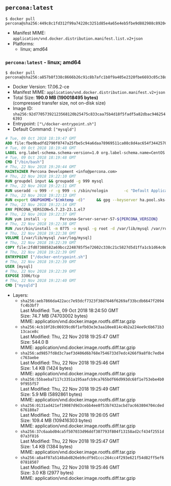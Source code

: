 ## `percona:latest`

```console
$ docker pull percona@sha256:449c8c1fd312f99a74220c3251d85e4a65e4eb5fbe9d882988c892043569b352
```

-	Manifest MIME: `application/vnd.docker.distribution.manifest.list.v2+json`
-	Platforms:
	-	linux; amd64

### `percona:latest` - linux; amd64

```console
$ docker pull percona@sha256:a857b8f338c8666b26c91c8b7afc1b8f9a405e2320fbe6693c05c38d16b8bd1a
```

-	Docker Version: 17.06.2-ce
-	Manifest MIME: `application/vnd.docker.distribution.manifest.v2+json`
-	Total Size: **190.0 MB (190018495 bytes)**  
	(compressed transfer size, not on-disk size)
-	Image ID: `sha256:92d77057392123568120b25475c833caa75b4d18f5fadf5a82dbac9462546393`
-	Entrypoint: `["\/docker-entrypoint.sh"]`
-	Default Command: `["mysqld"]`

```dockerfile
# Tue, 09 Oct 2018 18:19:47 GMT
ADD file:fbe9badfd2790f0747a25fbe5c94a6daa78969511ca08c8d4ac654f3442570de in / 
# Tue, 09 Oct 2018 18:19:48 GMT
LABEL org.label-schema.schema-version=1.0 org.label-schema.name=CentOS Base Image org.label-schema.vendor=CentOS org.label-schema.license=GPLv2 org.label-schema.build-date=20181006
# Tue, 09 Oct 2018 18:19:48 GMT
CMD ["/bin/bash"]
# Thu, 22 Nov 2018 19:20:44 GMT
MAINTAINER Percona Development <info@percona.com>
# Thu, 22 Nov 2018 19:22:10 GMT
RUN groupdel input && groupadd -g 999 mysql
# Thu, 22 Nov 2018 19:22:11 GMT
RUN useradd -u 999 -r -g 999 -s /sbin/nologin 		-c "Default Application User" mysql
# Thu, 22 Nov 2018 19:22:13 GMT
RUN export GNUPGHOME="$(mktemp -d)" 	&& gpg --keyserver ha.pool.sks-keyservers.net --recv-keys 430BDF5C56E7C94E848EE60C1C4CBDCDCD2EFD2A 	&& gpg --export --armor 430BDF5C56E7C94E848EE60C1C4CBDCDCD2EFD2A > ${GNUPGHOME}/RPM-GPG-KEY-Percona 	&& rpmkeys --import ${GNUPGHOME}/RPM-GPG-KEY-Percona /etc/pki/rpm-gpg/RPM-GPG-KEY-CentOS-7 	&& curl -L -o /tmp/percona-release.rpm http://www.percona.com/downloads/percona-release/redhat/0.1-6/percona-release-0.1-6.noarch.rpm 	&& rpmkeys --checksig /tmp/percona-release.rpm 	&& yum install -y /tmp/percona-release.rpm 	&& rm -rf "$GNUPGHOME" /tmp/percona-release.rpm
# Thu, 22 Nov 2018 19:22:14 GMT
ENV PERCONA_VERSION=5.7.23-23.1.el7
# Thu, 22 Nov 2018 19:22:37 GMT
RUN yum install -y 		Percona-Server-server-57-${PERCONA_VERSION} 		Percona-Server-tokudb-57-${PERCONA_VERSION} 		Percona-Server-rocksdb-57-${PERCONA_VERSION} 		jemalloc 		which 		policycoreutils 	&& yum clean all 	&& rm -rf /var/cache/yum /var/lib/mysql
# Thu, 22 Nov 2018 19:22:38 GMT
RUN /usr/bin/install -m 0775 -o mysql -g root -d /var/lib/mysql /var/run/mysqld /docker-entrypoint-initdb.d 	&& find /etc/percona-server.cnf /etc/percona-server.conf.d /etc/my.cnf.d -name '*.cnf' -print0 		| xargs -0 grep -lZE '^(bind-address|log|user)' 		| xargs -rt -0 sed -Ei 's/^(bind-address|log|user)/#&/' 	&& printf '[mysqld]\nskip-host-cache\nskip-name-resolve\n' > /etc/my.cnf.d/docker.cnf 	&& /usr/bin/install -m 0664 -o mysql -g root /dev/null /etc/sysconfig/mysql 	&& echo "LD_PRELOAD=/usr/lib64/libjemalloc.so.1" >> /etc/sysconfig/mysql 	&& echo "THP_SETTING=never" >> /etc/sysconfig/mysql 	&& ln -s /etc /etc/mysql 	&& chown -R mysql:root /etc/percona-server.cnf /etc/percona-server.conf.d /etc/my.cnf.d 	&& chmod -R ug+rwX /etc/percona-server.cnf /etc/percona-server.conf.d /etc/my.cnf.d
# Thu, 22 Nov 2018 19:22:38 GMT
VOLUME [/var/lib/mysql /var/log/mysql]
# Thu, 22 Nov 2018 19:22:39 GMT
COPY file:2fd07388582a69bcc2248785f5e72602c338c21c5827d5d1ffa1cb1d64c0d9eb in /docker-entrypoint.sh 
# Thu, 22 Nov 2018 19:22:39 GMT
ENTRYPOINT ["/docker-entrypoint.sh"]
# Thu, 22 Nov 2018 19:22:39 GMT
USER [mysql]
# Thu, 22 Nov 2018 19:22:39 GMT
EXPOSE 3306/tcp
# Thu, 22 Nov 2018 19:22:40 GMT
CMD ["mysqld"]
```

-	Layers:
	-	`sha256:aeb7866da422acc7e93dcf7323f38d7646f6269af33bcdb6647f2094fc4b3bf7`  
		Last Modified: Tue, 09 Oct 2018 18:24:50 GMT  
		Size: 74.7 MB (74703002 bytes)  
		MIME: application/vnd.docker.image.rootfs.diff.tar.gzip
	-	`sha256:4cb10f28c06939cd6f1efb03e3e3aa10ee814c4b2a224ee9c6b671b313cace8c`  
		Last Modified: Thu, 22 Nov 2018 19:25:47 GMT  
		Size: 544.0 B  
		MIME: application/vnd.docker.image.rootfs.diff.tar.gzip
	-	`sha256:ad9857fd8d3c7aef3d406d6b768e7546733d7edc4266f9a8f8c7edb4c763aebe`  
		Last Modified: Thu, 22 Nov 2018 19:25:46 GMT  
		Size: 1.4 KB (1424 bytes)  
		MIME: application/vnd.docker.image.rootfs.diff.tar.gzip
	-	`sha256:55baeba7117c3351a195aafcb9ca765bdf66d993dc68f1e753ebe4b09f955f57`  
		Last Modified: Thu, 22 Nov 2018 19:25:49 GMT  
		Size: 5.9 MB (5892861 bytes)  
		MIME: application/vnd.docker.image.rootfs.diff.tar.gzip
	-	`sha256:0131ad421ef19087d9d3cebb4ee8f53b7432acbd7ac663804704cded676180a7`  
		Last Modified: Thu, 22 Nov 2018 19:26:05 GMT  
		Size: 109.4 MB (109416303 bytes)  
		MIME: application/vnd.docker.image.rootfs.diff.tar.gzip
	-	`sha256:37c6aabd04ca5f507033d96ddf307793f804f13158ad2cf434f2551d07a3f816`  
		Last Modified: Thu, 22 Nov 2018 19:25:47 GMT  
		Size: 1.4 KB (1384 bytes)  
		MIME: application/vnd.docker.image.rootfs.diff.tar.gzip
	-	`sha256:a8a4f07a5148abd826eb9cdf9d1ccc264cc4f293e621f54d82ff5ef607818507`  
		Last Modified: Thu, 22 Nov 2018 19:25:46 GMT  
		Size: 3.0 KB (2977 bytes)  
		MIME: application/vnd.docker.image.rootfs.diff.tar.gzip
